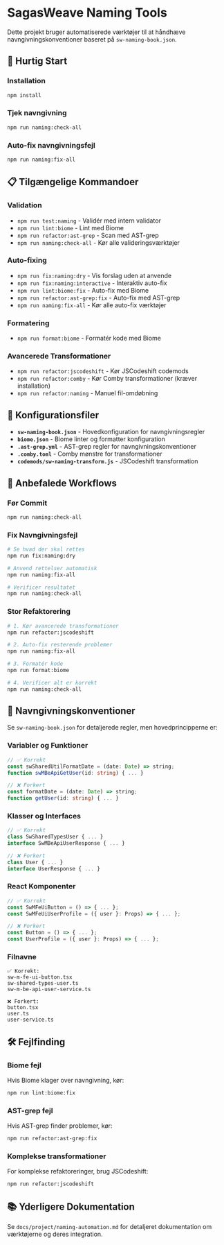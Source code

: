 # SagasWeave Naming Tools

Dette projekt bruger automatiserede værktøjer til at håndhæve navngivningskonventioner baseret på `sw-naming-book.json`.

## 🚀 Hurtig Start

### Installation
```bash
npm install
```

### Tjek navngivning
```bash
npm run naming:check-all
```

### Auto-fix navngivningsfejl
```bash
npm run naming:fix-all
```

## 📋 Tilgængelige Kommandoer

### Validation
- `npm run test:naming` - Validér med intern validator
- `npm run lint:biome` - Lint med Biome
- `npm run refactor:ast-grep` - Scan med AST-grep
- `npm run naming:check-all` - Kør alle valideringsværktøjer

### Auto-fixing
- `npm run fix:naming:dry` - Vis forslag uden at anvende
- `npm run fix:naming:interactive` - Interaktiv auto-fix
- `npm run lint:biome:fix` - Auto-fix med Biome
- `npm run refactor:ast-grep:fix` - Auto-fix med AST-grep
- `npm run naming:fix-all` - Kør alle auto-fix værktøjer

### Formatering
- `npm run format:biome` - Formatér kode med Biome

### Avancerede Transformationer
- `npm run refactor:jscodeshift` - Kør JSCodeshift codemods
- `npm run refactor:comby` - Kør Comby transformationer (kræver installation)
- `npm run refactor:naming` - Manuel fil-omdøbning

## 🔧 Konfigurationsfiler

- **`sw-naming-book.json`** - Hovedkonfiguration for navngivningsregler
- **`biome.json`** - Biome linter og formatter konfiguration
- **`.ast-grep.yml`** - AST-grep regler for navngivningskonventioner
- **`.comby.toml`** - Comby mønstre for transformationer
- **`codemods/sw-naming-transform.js`** - JSCodeshift transformation

## 🔄 Anbefalede Workflows

### Før Commit
```bash
npm run naming:check-all
```

### Fix Navngivningsfejl
```bash
# Se hvad der skal rettes
npm run fix:naming:dry

# Anvend rettelser automatisk
npm run naming:fix-all

# Verificer resultatet
npm run naming:check-all
```

### Stor Refaktorering
```bash
# 1. Kør avancerede transformationer
npm run refactor:jscodeshift

# 2. Auto-fix resterende problemer
npm run naming:fix-all

# 3. Formatér kode
npm run format:biome

# 4. Verificer alt er korrekt
npm run naming:check-all
```

## 📖 Navngivningskonventioner

Se `sw-naming-book.json` for detaljerede regler, men hovedprincipperne er:

### Variabler og Funktioner
```typescript
// ✅ Korrekt
const swSharedUtilFormatDate = (date: Date) => string;
function swMBeApiGetUser(id: string) { ... }

// ❌ Forkert
const formatDate = (date: Date) => string;
function getUser(id: string) { ... }
```

### Klasser og Interfaces
```typescript
// ✅ Korrekt
class SwSharedTypesUser { ... }
interface SwMBeApiUserResponse { ... }

// ❌ Forkert
class User { ... }
interface UserResponse { ... }
```

### React Komponenter
```typescript
// ✅ Korrekt
const SwMFeUiButton = () => { ... };
const SwMFeUiUserProfile = ({ user }: Props) => { ... };

// ❌ Forkert
const Button = () => { ... };
const UserProfile = ({ user }: Props) => { ... };
```

### Filnavne
```
✅ Korrekt:
sw-m-fe-ui-button.tsx
sw-shared-types-user.ts
sw-m-be-api-user-service.ts

❌ Forkert:
button.tsx
user.ts
user-service.ts
```

## 🛠️ Fejlfinding

### Biome fejl
Hvis Biome klager over navngivning, kør:
```bash
npm run lint:biome:fix
```

### AST-grep fejl
Hvis AST-grep finder problemer, kør:
```bash
npm run refactor:ast-grep:fix
```

### Komplekse transformationer
For komplekse refaktoreringer, brug JSCodeshift:
```bash
npm run refactor:jscodeshift
```

## 📚 Yderligere Dokumentation

Se `docs/project/naming-automation.md` for detaljeret dokumentation om værktøjerne og deres integration.